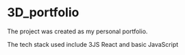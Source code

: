 # 3D_portfolio

The project was created as my personal portfolio.

The tech stack used include 3JS React and basic JavaScript
